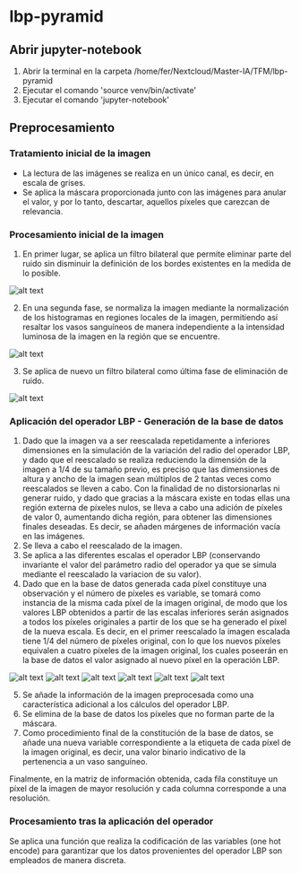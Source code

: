 # lbp-pyramid

## Abrir jupyter-notebook

1. Abrir la terminal en la carpeta /home/fer/Nextcloud/Master-IA/TFM/lbp-pyramid
2. Ejecutar el comando 'source venv/bin/activate'
3. Ejecutar el comando 'jupyter-notebook'

## Preprocesamiento

### Tratamiento inicial de la imagen

- La lectura de las imágenes se realiza en un único canal, es decir, en escala de grises.
- Se aplica la máscara proporcionada junto con las imágenes para anular el valor, y por lo tanto, descartar, aquellos píxeles que carezcan de relevancia.

### Procesamiento inicial de la imagen

1. En primer lugar, se aplica un filtro bilateral que permite eliminar parte del ruido sin disminuir la definición de los bordes existentes en la medida de lo posible.

![alt text](https://raw.githubusercontent.com/f-castellanos/lbp-pyramid/preprocess/readme_media/preprocess_1_mask_noise_reduction.png)

2. En una segunda fase, se normaliza la imagen mediante la normalización de los histogramas en regiones locales de la imagen, permitiendo así resaltar los vasos sanguíneos de manera independiente a la intensidad luminosa de la imagen en la región que se encuentre.

![alt text](https://raw.githubusercontent.com/f-castellanos/lbp-pyramid/preprocess/readme_media/preprocess_2_normalization.png)

3. Se aplica de nuevo un filtro bilateral como última fase de eliminación de ruido.

![alt text](https://raw.githubusercontent.com/f-castellanos/lbp-pyramid/preprocess/readme_media/preprocess_3_2nd_noise_reduction.png)

### Aplicación del operador LBP - Generación de la base de datos

1. Dado que la imagen va a ser reescalada repetidamente a inferiores dimensiones en la simulación de la variación del radio del operador LBP, y dado que el reescalado se realiza reduciendo la dimensión de la imagen a 1/4 de su tamaño previo, es preciso que las dimensiones de altura y ancho de la imagen sean múltiplos de 2 tantas veces como reescalados se lleven a cabo. Con la finalidad de no distorsionarlas ni generar ruido, y dado que gracias a la máscara existe en todas ellas una región externa de píxeles nulos, se lleva a cabo una adición de píxeles de valor 0, aumentando dicha región, para obtener las dimensiones finales deseadas. Es decir, se añaden márgenes de información vacía en las imágenes.
2. Se lleva a cabo el reescalado de la imagen.
3. Se aplica a las diferentes escalas el operador LBP (conservando invariante el valor del parámetro radio del operador ya que se simula mediante el reescalado la variacion de su valor).
4. Dado que en la base de datos generada cada píxel constituye una observación y el número de píxeles es variable, se tomará como instancia de la misma cada píxel de la imagen original, de modo que los valores LBP obtenidos a partir de las escalas inferiores serán asignados a todos los píxeles originales a partir de los que se ha generado el píxel de la nueva escala. Es decir, en el primer reescalado la imagen escalada tiene 1/4 del número de píxeles original, con lo que los nuevos píxeles equivalen a cuatro píxeles de la imagen original, los cuales poseerán en la base de datos el valor asignado al nuevo píxel en la operación LBP.

![alt text](https://raw.githubusercontent.com/f-castellanos/lbp-pyramid/preprocess/readme_media/preprocess_4_lbp_1.png)
![alt text](https://raw.githubusercontent.com/f-castellanos/lbp-pyramid/preprocess/readme_media/preprocess_4_lbp_2.png)
![alt text](https://raw.githubusercontent.com/f-castellanos/lbp-pyramid/preprocess/readme_media/preprocess_4_lbp_3.png)
![alt text](https://raw.githubusercontent.com/f-castellanos/lbp-pyramid/preprocess/readme_media/preprocess_4_lbp_4.png)
![alt text](https://raw.githubusercontent.com/f-castellanos/lbp-pyramid/preprocess/readme_media/preprocess_4_lbp_5.png)
![alt text](https://raw.githubusercontent.com/f-castellanos/lbp-pyramid/preprocess/readme_media/preprocess_4_lbp_6.png)

5. Se añade la información de la imagen preprocesada como una característica adicional a los cálculos del operador LBP.
6. Se elimina de la base de datos los píxeles que no forman parte de la máscara.
7. Como procedimiento final de la constitución de la base de datos, se añade una nueva variable correspondiente a la etiqueta de cada píxel de la imagen original, es decir, una valor binario indicativo de la pertenencia a un vaso sanguíneo.

Finalmente, en la matriz de información obtenida, cada fila constituye un píxel de la imagen de mayor resolución y cada columna corresponde a una resolución.

### Procesamiento tras la aplicación del operador

Se aplica una función que realiza la codificación de las variables (one hot encode) para garantizar que los datos provenientes del operador LBP son empleados de manera discreta.
